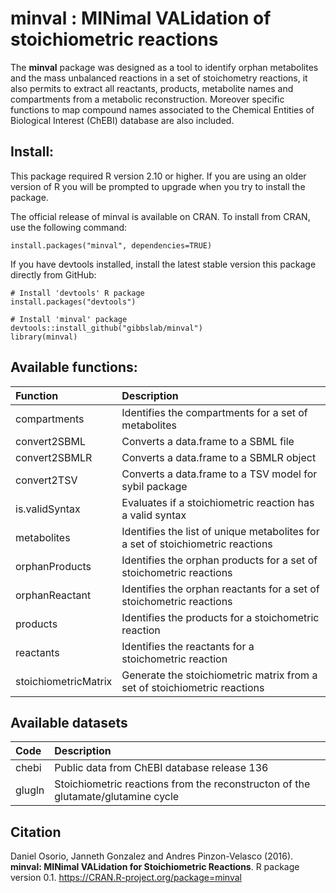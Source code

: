 minval : MINimal VALidation of stoichiometric reactions
======
The **minval** package was designed as a tool to identify orphan metabolites and the mass unbalanced reactions in a set of stoichometry reactions, it also permits to extract all reactants, products, metabolite names and compartments from a metabolic reconstruction.  Moreover specific functions to map compound names associated to the Chemical Entities of Biological Interest (ChEBI) database are also included.

Install:
--------
This package required R version 2.10 or higher. If you are using an older version of R you will be prompted to upgrade when you try to install the package.

The official release of minval is available on CRAN. To install from CRAN, use the following command:
```
install.packages("minval", dependencies=TRUE)
```
If you have devtools installed, install the latest stable version this package directly from GitHub:

```
# Install 'devtools' R package
install.packages("devtools")

# Install 'minval' package
devtools::install_github("gibbslab/minval")
library(minval)
```

Available functions:
-------------------
|Function | Description |
|:--------|:------------|
|compartments|Identifies the compartments for a set of metabolites|
|convert2SBML|Converts a data.frame to a SBML file
|convert2SBMLR|Converts a data.frame to a SBMLR object
|convert2TSV|Converts a data.frame to a TSV model for sybil package
|is.validSyntax|Evaluates if a stoichiometric reaction has a valid syntax|
|metabolites|Identifies the list of unique metabolites for a set of stoichiometric reactions|
|orphanProducts|Identifies the orphan products for a set of stoichometric reactions|
|orphanReactant|Identifies the orphan reactants for a set of stoichometric reactions|
|products|Identifies the products for a stoichometric reaction|
|reactants|Identifies the reactants for a stoichometric reaction|
|stoichiometricMatrix|Generate the stoichiometric matrix from a set of stoichiometric reactions|

Available datasets
-------------------
| Code        | Description |
|:----------- |:------------|
|chebi|Public data from ChEBI database release 136|
|glugln|Stoichiometric reactions from the reconstructon of the glutamate/glutamine cycle|

Citation
--------
Daniel Osorio, Janneth Gonzalez and Andres Pinzon-Velasco (2016). **minval: MINimal VALidation for Stoichiometric Reactions**. R package version 0.1. https://CRAN.R-project.org/package=minval
